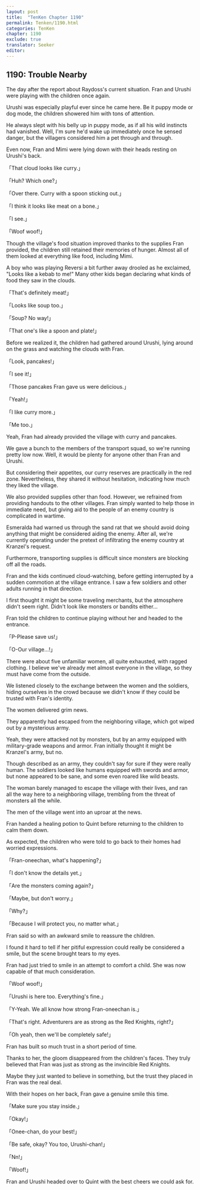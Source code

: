 ```yaml
---
layout: post
title:  "TenKen Chapter 1190"
permalink: Tenken/1190.html
categories: TenKen
chapter: 1190
exclude: true
translator: Seeker
editor: 
---
```

<h2>1190: Trouble Nearby</h2>

The day after the report about Raydoss's current situation. Fran and Urushi were playing with the children once again.

Urushi was especially playful ever since he came here. Be it puppy mode or dog mode, the children showered him with tons of attention.

He always slept with his belly up in puppy mode, as if all his wild instincts had vanished. Well, I'm sure he'd wake up immediately once he sensed danger, but the villagers considered him a pet through and through.

Even now, Fran and Mimi were lying down with their heads resting on Urushi's back.

「That cloud looks like curry.」

「Huh? Which one?」

「Over there. Curry with a spoon sticking out.」

「I think it looks like meat on a bone.」

「I see.」

「Woof woof!」

Though the village's food situation improved thanks to the supplies Fran provided, the children still retained their memories of hunger. Almost all of them looked at everything like food, including Mimi.

A boy who was playing Reversi a bit further away drooled as he exclaimed, "Looks like a kebab to me!" Many other kids began declaring what kinds of food they saw in the clouds.

「That's definitely meat!」

「Looks like soup too.」

「Soup? No way!」

「That one's like a spoon and plate!」

Before we realized it, the children had gathered around Urushi, lying around on the grass and watching the clouds with Fran.

「Look, pancakes!」

「I see it!」

「Those pancakes Fran gave us were delicious.」

「Yeah!」

「I like curry more.」

「Me too.」

Yeah, Fran had already provided the village with curry and pancakes.

We gave a bunch to the members of the transport squad, so we're running pretty low now. Well, it would be plenty for anyone other than Fran and Urushi.

But considering their appetites, our curry reserves are practically in the red zone. Nevertheless, they shared it without hesitation, indicating how much they liked the village.

We also provided supplies other than food. However, we refrained from providing handouts to the other villages. Fran simply wanted to help those in immediate need, but giving aid to the people of an enemy country is complicated in wartime.

Esmeralda had warned us through the sand rat that we should avoid doing anything that might be considered aiding the enemy. After all, we're currently operating under the pretext of infiltrating the enemy country at Kranzel's request.

Furthermore, transporting supplies is difficult since monsters are blocking off all the roads.

Fran and the kids continued cloud-watching, before getting interrupted by a sudden commotion at the village entrance. I saw a few soldiers and other adults running in that direction.

I first thought it might be some traveling merchants, but the atmosphere didn't seem right. Didn't look like monsters or bandits either...

Fran told the children to continue playing without her and headed to the entrance.

「P-Please save us!」

「O-Our village...!」

There were about five unfamiliar women, all quite exhausted, with ragged clothing. I believe we've already met almost everyone in the village, so they must have come from the outside. 

We listened closely to the exchange between the women and the soldiers, hiding ourselves in the crowd because we didn't know if they could be trusted with Fran's identity.

The women delivered grim news.

They apparently had escaped from the neighboring village, which got wiped out by a mysterious army.

Yeah, they were attacked not by monsters, but by an army equipped with military-grade weapons and armor. Fran initially thought it might be Kranzel's army, but no.

Though described as an army, they couldn't say for sure if they were really human. The soldiers looked like humans equipped with swords and armor, but none appeared to be sane, and some even roared like wild beasts.

The woman barely managed to escape the village with their lives, and ran all the way here to a neighboring village, trembling from the threat of monsters all the while.

The men of the village went into an uproar at the news.

Fran handed a healing potion to Quint before returning to the children to calm them down.

As expected, the children who were told to go back to their homes had worried expressions.

「Fran-oneechan, what's happening?」

「I don't know the details yet.」

「Are the monsters coming again?」

「Maybe, but don't worry.」

「Why?」

「Because I will protect you, no matter what.」

Fran said so with an awkward smile to reassure the children.

I found it hard to tell if her pitiful expression could really be considered a smile, but the scene brought tears to my eyes.

Fran had just tried to smile in an attempt to comfort a child. She was now capable of that much consideration.

「Woof woof!」

「Urushi is here too. Everything's fine.」

「Y-Yeah. We all know how strong Fran-oneechan is.」

「That's right. Adventurers are as strong as the Red Knights, right?」

「Oh yeah, then we'll be completely safe!」

Fran has built so much trust in a short period of time.

Thanks to her, the gloom disappeared from the children's faces. They truly believed that Fran was just as strong as the invincible Red Knights.

Maybe they just wanted to believe in something, but the trust they placed in Fran was the real deal.

With their hopes on her back, Fran gave a genuine smile this time.

「Make sure you stay inside.」

「Okay!」

「Onee-chan, do your best!」

「Be safe, okay? You too, Urushi-chan!」

「Nn!」

「Woof!」

Fran and Urushi headed over to Quint with the best cheers we could ask for.



